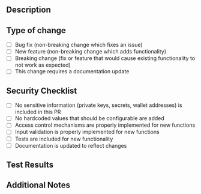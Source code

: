 ## Description

<!-- Please include a summary of the changes and the related issue. -->

## Type of change

- [ ] Bug fix (non-breaking change which fixes an issue)
- [ ] New feature (non-breaking change which adds functionality)
- [ ] Breaking change (fix or feature that would cause existing functionality to not work as expected)
- [ ] This change requires a documentation update

## Security Checklist

- [ ] No sensitive information (private keys, secrets, wallet addresses) is included in this PR
- [ ] No hardcoded values that should be configurable are added
- [ ] Access control mechanisms are properly implemented for new functions
- [ ] Input validation is properly implemented for new functions
- [ ] Tests are included for new functionality
- [ ] Documentation is updated to reflect changes

## Test Results

<!-- Please describe the tests that you ran to verify your changes. -->

## Additional Notes

<!-- Any additional information that might be helpful for reviewers. -->
